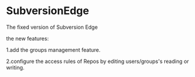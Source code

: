 SubversionEdge
==============

The fixed version of Subversion Edge 

the new features: 

1.add the groups management feature.

2.configure the access rules of Repos by editing users/groups's reading
or writing.
